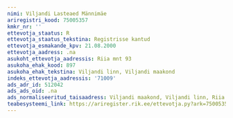 ```yaml
---
nimi: Viljandi Lasteaed Männimäe
ariregistri_kood: 75005357
kmkr_nr: ''
ettevotja_staatus: R
ettevotja_staatus_tekstina: Registrisse kantud
ettevotja_esmakande_kpv: 21.08.2000
ettevotja_aadress: .na
asukoht_ettevotja_aadressis: Riia mnt 93
asukoha_ehak_kood: 897
asukoha_ehak_tekstina: Viljandi linn, Viljandi maakond
indeks_ettevotja_aadressis: '71009'
ads_adr_id: 512042
ads_ads_oid: .na
ads_normaliseeritud_taisaadress: Viljandi maakond, Viljandi linn, Riia mnt 93
teabesysteemi_link: https://ariregister.rik.ee/ettevotja.py?ark=75005357&ref=rekvisiidid
---
```


